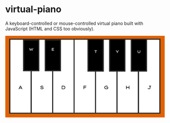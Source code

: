 # virtual-piano
A keyboard-controlled or mouse-controlled virtual piano built with JavaScript (HTML and CSS too obviously).

![piano image](piano-img.png)
